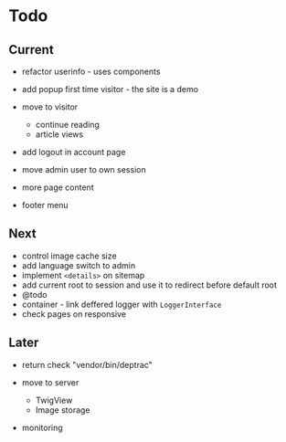 # Todo

## Current

- refactor userinfo - uses components
- add popup first time visitor - the site is a demo

- move to visitor
  - continue reading
  - article views
- add logout in account page
- move admin user to own session
- more page content
- footer menu

## Next

- control image cache size
- add language switch to admin
- implement `<details>` on sitemap
- add current root to session and use it to redirect before default root
- @todo
- container - link deffered logger with `LoggerInterface`
- check pages on responsive

## Later

- return check "vendor/bin/deptrac"

- move to server
  - TwigView
  - Image storage

- monitoring
